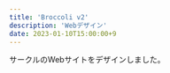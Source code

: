 ```yaml
---
title: 'Broccoli v2'
description: 'Webデザイン'
date: 2023-01-10T15:00:00+9
---
```


サークルのWebサイトをデザインしました。
